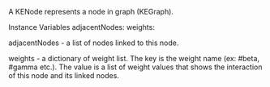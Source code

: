 A KENode represents a node in graph (KEGraph). 

Instance Variables
	adjacentNodes:		<OrderedCollection>
	weights:		<Dictionary>

adjacentNodes
	- a list of nodes linked to this node.

weights
	- a dictionary of weight list. The key is the weight name (ex: #beta, #gamma etc.). The value is a list of weight values that shows the interaction of this node and its linked nodes.
